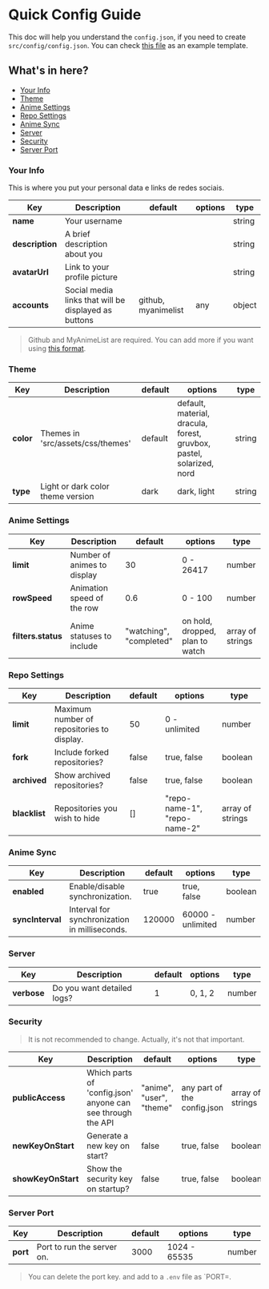 # Quick Config Guide

This doc will help you understand the `config.json`, if you need to create `src/config/config.json`. You can check [this file](/src/config/config.example.json) as an example template.

## What's in here?

- [Your Info](#your-info)
- [Theme](#theme)
- [Anime Settings](#anime-settings)
- [Repo Settings](#repo-settings)
- [Anime Sync](#anime-sync)
- [Server](#server)
- [Security](#security)
- [Server Port](#server-port)

### Your Info

This is where you put your personal data e links de redes sociais.

| Key | Description | default | options | type |
|-----|-------------|---------|---------|------|
| **name** | Your username | | | string |
| **description** | A brief description about you | | | string |
| **avatarUrl** | Link to your profile picture | | | string |
| **accounts** | Social media links that will be displayed as buttons | github, myanimelist | any | object |

> Github and MyAnimeList are required. You can add more if you want using [this format](https://guritsuki.site/api/config/user).

### Theme

| Key | Description | default | options | type |
|-----|-------------|---------|---------|------|
| **color** | Themes in 'src/assets/css/themes' | default | default, material, dracula, forest, gruvbox, pastel, solarized, nord | string |
| **type** | Light or dark color theme version | dark | dark, light | string

### Anime Settings

| Key | Description| default | options | type |
|-----|------------|---------|---------|------|
| **limit** | Number of animes to display | 30 | 0 - 26417 | number |
| **rowSpeed** | Animation speed of the row | 0.6 | 0 - 100 | number |
| **filters.status** | Anime statuses to include | "watching", "completed" | on hold, dropped, plan to watch | array of strings |

### Repo Settings

| Key | Description | default | options | type |
|-----|-------------|---------|---------|------|
| **limit** | Maximum number of repositories to display. | 50 | 0 - unlimited | number |
| **fork** | Include forked repositories? | false | true, false | boolean |
| **archived** | Show archived repositories? | false | true, false | boolean |
| **blacklist** | Repositories you wish to hide | [] | "repo-name-1", "repo-name-2" | array of strings |

### Anime Sync

| Key | Description | default | options | type |
|-----|-------------|---------|---------|------|
| **enabled** | Enable/disable synchronization. | true | true, false | boolean |
| **syncInterval**| Interval for synchronization in milliseconds. | 120000 | 60000 - unlimited | number |

### Server

| Key | Description | default | options | type |
|-----|-------------|---------|---------|------|
| **verbose** | Do you want detailed logs? | 1 | 0, 1, 2 | number |

### Security

> It is not recommended to change. Actually, it's not that important.

| Key | Description | default | options | type |
|-----|-------------|---------|---------|------|
| **publicAccess** | Which parts of 'config.json' anyone can see through the API | "anime", "user", "theme" | any part of the config.json | array of strings |
| **newKeyOnStart** | Generate a new key on start? | false | true, false | boolean |
| **showKeyOnStart**| Show the security key on startup? | false | true, false | boolean |

### Server Port

| Key | Description | default | options | type |
|-----|-------------|---------|---------|------|
| **port** | Port to run the server on. | 3000 | 1024 - 65535 | number |

> You can delete the port key. and add to a `.env` file as `PORT=.
